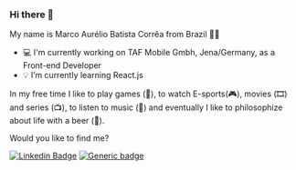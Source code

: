 ### Hi there 👋

My name is Marco Aurélio Batista Corrêa from Brazil 💚💛

- 💻 I'm currently working on TAF Mobile Gmbh, Jena/Germany, as a Front-end Developer
- 💡 I’m currently learning React.js

In my free time I like to play games (🎲), to watch E-sports(🎮), movies (🎞️) and series (📺), to listen to music (🎵) and eventually I like to philosophize about life with a beer (🍺).

Would you like to find me?

[![Linkedin Badge](https://img.shields.io/badge/-LinkedIn-blue?style=flat-square&logo=Linkedin&logoColor=white&link=https://www.linkedin.com/in/marcoabcorrea)](https://www.linkedin.com/in/marcoabcorrea)
[![Generic badge](https://img.shields.io/badge/Contact-Me-blue.svg)](http://marcoabcorrea.github.io/)
